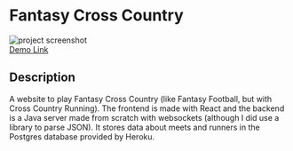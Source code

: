 # Fantasy Cross Country
![project screenshot](https://user-images.githubusercontent.com/48658337/125026894-48db7900-e03a-11eb-8c64-9d7be1c5009b.jpg)
<br>[Demo Link](https://ericpedley.github.io/Fantasy-XC-V2/)

## Description
  A website to play Fantasy Cross Country (like Fantasy Football, but with Cross Country Running). The frontend is made with React and the backend is a Java server made from scratch with websockets (although I did use a library to parse JSON). It stores data about meets and runners in the Postgres database provided by Heroku.
